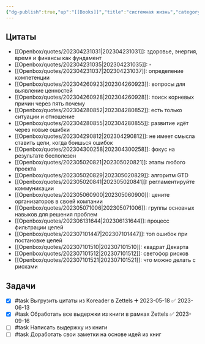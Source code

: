 ```yaml
---
{"dg-publish":true,"up":"[[Books]]","title":"системная жизнь","category":"book","status":"Reviewing","tags":["books"],"rating":4,"date":"2023-05-08","modified_at":"2023-09-16T21:21:14+03:00","dg-path":"/books/Системная жизнь.md","permalink":"/books/sistemnaya-zhizn/","dgPassFrontmatter":true}
---
```






## Цитаты

- [[Openbox/quotes/202304231031\|202304231031]]: здоровье, энергия, время и финансы как фундамент
- [[Openbox/quotes/202304231035\|202304231035]]: \-
- [[Openbox/quotes/202304231037\|202304231037]]: определение компетенции
- [[Openbox/quotes/202304260923\|202304260923]]: вопросы для выявление ценностей
- [[Openbox/quotes/202304260928\|202304260928]]: поиск корневых причин через пять почему
- [[Openbox/quotes/202304280852\|202304280852]]: есть только ситуации и отношение
- [[Openbox/quotes/202304280855\|202304280855]]: развитие идёт через новые ошибки
- [[Openbox/quotes/202304290812\|202304290812]]: не имеет смысла ставить цели, когда боишься ошибок
- [[Openbox/quotes/202304300258\|202304300258]]: фокус на результате бесполезен
- [[Openbox/quotes/202305020821\|202305020821]]: этапы любого проекта
- [[Openbox/quotes/202305020829\|202305020829]]: алгоритм GTD
- [[Openbox/quotes/202305020841\|202305020841]]: регламентируйте коммуникации
- [[Openbox/quotes/202305060900\|202305060900]]: цените организаторов в своей компании
- [[Openbox/quotes/202305071006\|202305071006]]: группы основных навыков для решения проблем
- [[Openbox/quotes/202306131644\|202306131644]]: процесс фильтрации целей
- [[Openbox/quotes/202307101447\|202307101447]]: топ ошибок при постановке целей
- [[Openbox/quotes/202307101510\|202307101510]]: квадрат Декарта
- [[Openbox/quotes/202307101512\|202307101512]]: светофор рисков
- [[Openbox/quotes/202307101521\|202307101521]]: что можно делать с рисками


## Задачи

- [x] #task Выгрузить цитаты из Koreader в Zettels ➕ 2023-05-18 ✅ 2023-06-13
- [x] #task Обработать все выдержки из книги в рамках Zettels ✅ 2023-09-16
- [ ] #task Написать выдержку из книги
- [ ] #task Доработать свои заметки на основе идей из книг
